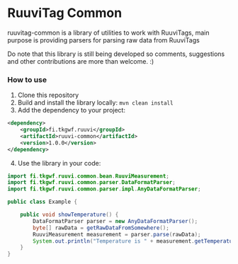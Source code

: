 # RuuviTag Common

ruuvitag-common is a library of utilities to work with RuuviTags, main purpose is providing parsers for parsing raw data from RuuviTags

Do note that this library is still being developed so comments, suggestions and other contributions are more than welcome. :)

### How to use

1. Clone this repository
2. Build and install the library locally: `mvn clean install`
3. Add the dependency to your project:

```xml
<dependency>
    <groupId>fi.tkgwf.ruuvi</groupId>
    <artifactId>ruuvi-common</artifactId>
    <version>1.0.0</version>
</dependency>
```

4. Use the library in your code:

```java
import fi.tkgwf.ruuvi.common.bean.RuuviMeasurement;
import fi.tkgwf.ruuvi.common.parser.DataFormatParser;
import fi.tkgwf.ruuvi.common.parser.impl.AnyDataFormatParser;

public class Example {

    public void showTemperature() {
        DataFormatParser parser = new AnyDataFormatParser();
        byte[] rawData = getRawDataFromSomewhere();
        RuuviMeasurement measurement = parser.parse(rawData);
        System.out.println("Temperature is " + measurement.getTemperature());
    }
}
```
